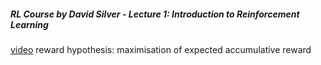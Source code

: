 ##### RL Course by David Silver - Lecture 1: Introduction to Reinforcement Learning
[video](https://www.youtube.com/watch?v=2pWv7GOvuf0)
reward hypothesis: maximisation of expected accumulative reward






